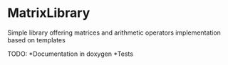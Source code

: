 # MatrixLibrary
Simple library offering matrices and arithmetic operators implementation based on templates

TODO:
*Documentation in doxygen
*Tests
